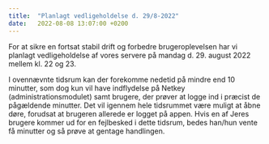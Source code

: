 ```yaml
---
title:  "Planlagt vedligeholdelse d. 29/8-2022"
date:   2022-08-08 13:07:00 +0200
---
```

For at sikre en fortsat stabil drift og forbedre brugeroplevelsen har vi planlagt vedligeholdelse af vores servere på mandag d. 29. august 2022 mellem kl. 22 og 23.

I ovennævnte tidsrum kan der forekomme nedetid på mindre end 10 minutter, som dog kun vil have indflydelse på Netkey (administrationsmodulet) samt brugere, der prøver at logge ind i præcist de pågældende minutter. Det vil igennem hele tidsrummet være muligt at åbne døre, forudsat at brugeren allerede er logget på appen. Hvis en af Jeres brugere kommer ud for en fejlbesked i dette tidsrum, bedes han/hun vente få minutter og så prøve at gentage handlingen.
